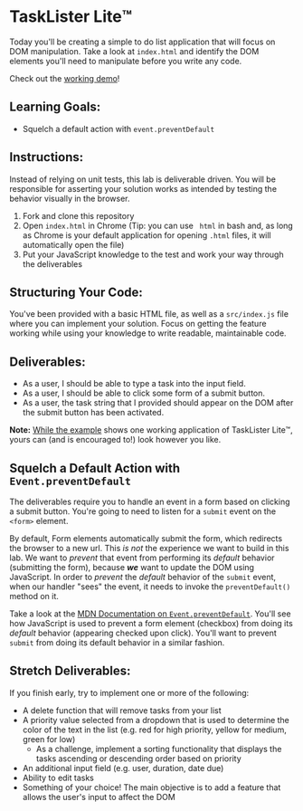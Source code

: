 # TaskLister Lite™️

Today you'll be creating a simple to do list application that will focus on DOM
manipulation. Take a look at `index.html` and identify the DOM elements you'll
need to manipulate before you write any code.

Check out the [working demo][example]!

## Learning Goals:

* Squelch a default action with `event.preventDefault`

## Instructions:

Instead of relying on unit tests, this lab is deliverable driven. You will be
responsible for asserting your solution works as intended by testing the
behavior visually in the browser.

1. Fork and clone this repository
2. Open `index.html` in Chrome (Tip: you can use `
html` in bash and, as long as Chrome is your default application for opening `.html` files, it will automatically open the file)
3. Put your JavaScript knowledge to the test and work your way through the deliverables

## Structuring Your Code:

You've been provided with a basic HTML file, as well as a `src/index.js` file
where you can implement your solution. Focus on getting the feature working
while using your knowledge to write readable, maintainable code. 

## Deliverables:

- As a user, I should be able to type a task into the input field.
- As a user, I should be able to click some form of a submit button.
- As a user, the task string that I provided should appear on the DOM after the submit button has been activated.

**Note:** [While the example][example] shows one working application of TaskLister Lite™️, yours can (and is encouraged to!) look however you like.

## Squelch a Default Action with `Event.preventDefault`

The deliverables require you to handle an event in a form based on clicking a submit button. You're going to need to listen for a `submit` event on the `<form>` element. 

By default, Form elements automatically submit the form, which redirects the browser to a new url. This _is not_ the experience we want to build in this lab. We want to _prevent_ that event from performing its _default_ behavior (submitting the form), because ***we*** want to update the DOM using JavaScript. In order to _prevent_ the _default_ behavior of the
`submit` event, when our handler "sees" the event, it needs to invoke the `preventDefault()` method on it.

Take a look at the [MDN Documentation on `Event.preventDefault`][mdn-pd]. You'll see how JavaScript is used to prevent a form element (checkbox) from doing its _default_ behavior (appearing checked upon click). You'll want to prevent `submit` from doing its default behavior in a similar fashion.

## Stretch Deliverables:

If you finish early, try to implement one or more of the following:

- A delete function that will remove tasks from your list
- A priority value selected from a dropdown that is used to determine the color of the text in the list (e.g. red for high priority, yellow for medium, green for low)
  - As a challenge, implement a sorting functionality that displays the tasks ascending or descending order based on priority
- An additional input field (e.g. user, duration, date due)
- Ability to edit tasks
- Something of your choice! The main objective is to add a feature that allows the user's input to affect the DOM

[example]: https://learn-co-curriculum.github.io/js-task-lister-lite/
[mdn-pd]: https://developer.mozilla.org/en-US/docs/Web/API/Event/preventDefault
